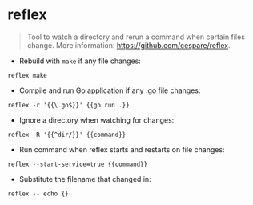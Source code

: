 # reflex

> Tool to watch a directory and rerun a command when certain files change.
> More information: <https://github.com/cespare/reflex>.

- Rebuild with `make` if any file changes:

`reflex make`

- Compile and run Go application if any .go file changes:

`reflex -r '{{\.go$}}' {{go run .}}`

- Ignore a directory when watching for changes:

`reflex -R '{{^dir/}}' {{command}}`

- Run command when reflex starts and restarts on file changes:

`reflex --start-service=true {{command}}`

- Substitute the filename that changed in:

`reflex -- echo {}`

